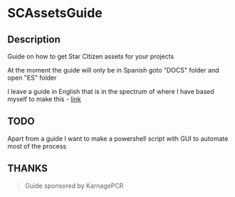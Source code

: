 # SCAssetsGuide

## Description

Guide on how to get Star CItizen assets for your projects

At the moment the guide will only be in Spanish goto "DOCS" folder and open "ES" folder

I leave a guide in English that is in the spectrum of where I have based myself to make this - [link](https://robertsspaceindustries.com/spectrum/community/SC/forum/50172/thread/how-to-start-modding-existing-star-citizen-assets)

## TODO

Apart from a guide I want to make a powershell script with GUI to automate most of the process

## THANKS

> Guide sponsored by KarnagePCR
